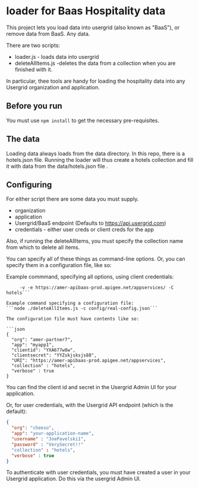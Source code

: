 # loader for Baas Hospitality data

This project lets you load data into usergrid (also known as "BaaS"), or remove data from BaaS. Any data.

There are two scripts:
* loader.js - loads data into usergrid
* deleteAllItems.js -deletes the data from a collection when you are finished with it.

In particular, thee tools are handy for loading the hospitality data into any Usergrid organization and application.




## Before you run

You must use `npm install` to get the necessary pre-requisites.

## The data

Loading data always loads from the data directory.
In this repo, there is a hotels.json file. Running the loader will thus create a hotels collection and fill it with data from the data/hotels.json file .


## Configuring 

For either script there are some data you must supply.

* organization
* application
* Usergrid/BaaS endpoint (Defaults to https://api.usergrid.com)
* credentials - either user creds or client creds for the app

Also, if running the deleteAllItems, you must specify the collection name from which to delete all items. 

You can specify all of these things as command-line options. Or, you can specify them in a configuration file, like so: 

Example commmand, specifying all options, using client credentials:

```node ./deleteAllItems.js -o amer-partner7 -a myapp1 -i YYYAZZJDJD -s YkjakajksjksE8 \
     -v -e https://amer-apibaas-prod.apigee.net/appservices/ -C hotels```

Example command specifying a configuration file:
```node ./deleteAllItems.js -c config/real-config.json```

The configuration file must have contents like so:

```json
{
  "org": "amer-partner7",
  "app": "myapp1",
  "clientid": "YXA677w8w", 
  "clientsecret": "YYZskjsksjs88", 
  "URI": "https://amer-apibaas-prod.apigee.net/appservices",
  "collection" : "hotels", 
  "verbose" : true
}
```

You can find the client id and secret  in the Usergrid Admin UI for your application. 



Or, for user credentials, with the Usergrid API endpoint (which is the default):

```json
{
  "org": "cheeso",
  "app": "your-application-name",
  "username" : "JoePavelski1",
  "password" : "VerySecret!!"
  "collection" : "hotels", 
  "verbose" : true
}
```

To authenticate with user credentials,  you must have created a user in your Usergrid application.  Do this via the usergrid Admin UI. 





